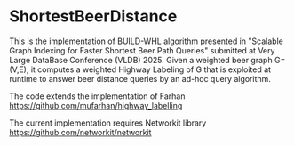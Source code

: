 # ShortestBeerDistance
This is the implementation of BUILD-WHL algorithm presented in "Scalable Graph Indexing for Faster Shortest Beer Path Queries" submitted at Very Large DataBase Conference (VLDB) 2025.
Given a weighted beer graph G=(V,E), it computes a weighted Highway Labeling of G that is exploited at runtime to answer beer distance queries by an ad-hoc query algorithm.

The code extends the implementation of Farhan https://github.com/mufarhan/highway_labelling

The current implementation requires Networkit library https://github.com/networkit/networkit
